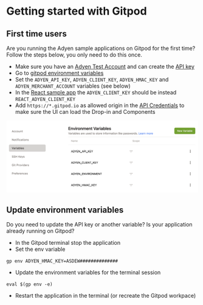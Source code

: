 # Getting started with Gitpod

## First time users

Are you running the Adyen sample applications on Gitpod for the first time? Follow the steps below, you only need to do this once.

* Make sure you have an [Adyen Test Account](https://ca-test.adyen.com/ca/ca/overview/default.shtml) and can create the [API key](https://docs.adyen.com/user-management/how-to-get-the-api-key)
* Go to [gitpod environment variables](https://gitpod.io/user/variables)
* Set the `ADYEN_API_KEY`, `ADYEN_CLIENT_KEY`, `ADYEN_HMAC_KEY` and `ADYEN_MERCHANT_ACCOUNT` variables (see below)
* In the [React sample app](https://github.com/adyen-examples/adyen-react-online-payments) the `ADYEN_CLIENT_KEY` should be instead `REACT_ADYEN_CLIENT_KEY`
* Add `https://*.gitpod.io` as allowed origin in the [API Credentials](https://ca-test.adyen.com/ca/ca/config/api_credentials_new.shtml) to make sure the UI can load the Drop-in and Components

![Card checkout demo](gitpod-env-variables.png)

## Update environment variables

Do you need to update the API key or another variable? Is your application already running on Gitpod?

* In the Gitpod terminal stop the application
* Set the env variable
```shell
gp env ADYEN_HMAC_KEY=ASDEW##############
```
* Update the environment variables for the terminal session
```shell
eval $(gp env -e)
```
* Restart the application in the terminal (or recreate the Gitpod workpace) 




